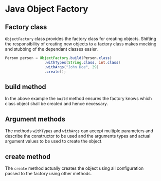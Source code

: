 # Java Object Factory

## Factory class

`ObjectFactory` class provides the factory class for creating objects.
Shifting the responsibility of creating new objects to a factory
class makes mocking and stubbing of the dependant classes easier.

```java
Person person = ObjectFactory.build(Person.class)
                  .withTypes(String.class, int.class)
                  .withArgs("John Doe", 29)
                  .create();
```
## build method

In the above example the `build` method ensures the factory knows which class
object shall be created and hence necessary.

## Argument methods

The methods `withTypes` and `withArgs` can accept multiple parameters and 
describe the constructor to be used and the arguments types and 
actual argument values to be used to create the object.

## create method

The `create` method actually creates the object using all configuration passed to the factory using other methods.